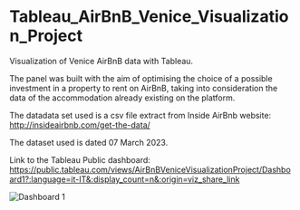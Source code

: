 # Tableau_AirBnB_Venice_Visualization_Project
Visualization of Venice AirBnB data with Tableau.

The panel was built with the aim of optimising the choice of a possible investment in a property to rent on AirBnB, taking into consideration the data of the accommodation already existing on the platform.

The datadata set used is a csv file extract from Inside AirBnb website: http://insideairbnb.com/get-the-data/

The dataset used is dated 07 March 2023.

Link to the Tableau Public dashboard: https://public.tableau.com/views/AirBnBVeniceVisualizationProject/Dashboard1?:language=it-IT&:display_count=n&:origin=viz_share_link

![Dashboard 1](https://github.com/leonardobertocco/Tableau_AirBnB_Venice_Visualization_Project/assets/124268679/c16eccf0-79bc-40bc-bcd3-bdfd18925ec0)

